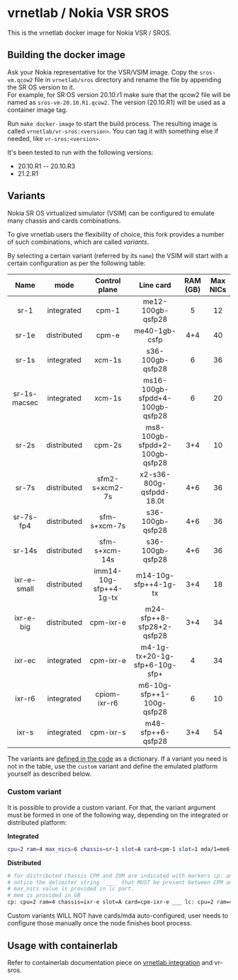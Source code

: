 # vrnetlab / Nokia VSR SROS

This is the vrnetlab docker image for Nokia VSR / SROS.

## Building the docker image

Ask your Nokia representative for the VSR/VSIM image.
Copy the `sros-vm.qcow2` file in `vrnetlab/sros` directory and rename the file by appending the SR OS version to it.  
For example, for SR OS version 20.10.r1 make sure that the qcow2 file will be named as `sros-vm-20.10.R1.qcow2`. The version (20.10.R1) will be used as a container image tag.

Run `make docker-image` to start the build process. The resulting image is called `vrnetlab/vr-sros:<version>`. You can tag it with something else if needed, like `vr-sros:<version>`.

It's been tested to run with the following versions:

* 20.10.R1 --  20.10.R3
* 21.2.R1

## Variants

Nokia SR OS virtualized simulator (VSIM) can be configured to emulate many chassis and cards combinations.

To give vrnetlab users the flexibility of choice, this fork provides a number of such combinations, which are called _variants_.

By selecting a certain variant (referred by its `name`) the VSIM will start with a certain configuration as per the following table:

|     Name     |    mode     |     Control plane      |            Line card            | RAM (GB) | Max NICs |
| :----------: | :---------: | :--------------------: | :-----------------------------: | :------: | :------: |
|     sr-1     | integrated  |         cpm-1          |        me12-100gb-qsfp28        |    5     |    12    |
|    sr-1e     | distributed |         cpm-e          |          me40-1gb-csfp          |   4+4    |    40    |
|    sr-1s     | integrated  |         xcm-1s         |        s36-100gb-qsfp28         |    6     |    36    |
| sr-1s-macsec | integrated  |         xcm-1s         | ms16-100gb-sfpdd+4-100gb-qsfp28 |    6     |    20    |
|    sr-2s     | distributed |         cpm-2s         | ms8-100gb-sfpdd+2-100gb-qsfp28  |   3+4    |    10    |
|    sr-7s     | distributed |     sfm2-s+xcm2-7s     |    x2-s36-800g-qsfpdd-18.0t     |   4+6    |    36    |
|  sr-7s-fp4   | distributed |      sfm-s+xcm-7s      |        s36-100gb-qsfp28         |   4+6    |    36    |
|    sr-14s    | distributed |     sfm-s+xcm-14s      |        s36-100gb-qsfp28         |   4+6    |    36    |
| ixr-e-small  | distributed | imm14-10g-sfp++4-1g-tx |      m14-10g-sfp++4-1g-tx       |   3+4    |    18    |
|  ixr-e-big   | distributed |       cpm-ixr-e        |    m24-sfp++8-sfp28+2-qsfp28    |   3+4    |    34    |
|    ixr-ec    | integrated  |       cpm-ixr-e        |  m4-1g-tx+20-1g-sfp+6-10g-sfp+  |    4     |    34    |
|    ixr-r6    | integrated  |      cpiom-ixr-r6      |    m6-10g-sfp++1-100g-qsfp28    |    6     |    10    |
|    ixr-s     | integrated  |       cpm-ixr-s        |        m48-sfp++6-qsfp28        |   3+4    |    54    |

The variants are [defined in the code](https://github.com/hellt/vrnetlab/blob/bf70a9a9f2f060a68797a7ec29ce6aea96acb779/sros/docker/launch.py#L58) as a dictionary. If a variant you need is not in the table, use the `custom` variant and define the emulated platform yourself as described below.

### Custom variant

It is possible to provide a custom variant. For that, the variant argument must be formed in one of the following way, depending on the integrated or distributed platform:

**Integrated**

```bash
cpu=2 ram=4 max_nics=6 chassis=sr-1 slot=A card=cpm-1 slot=1 mda/1=me6-100gb-qsfp28
```

**Distributed**

```bash
# for distributed chassis CPM and IOM are indicated with markers cp: and lc:
# notice the delimiter string `___` that MUST be present between CPM and IOM portions
# max_nics value is provided in lc part.
# mem is provided in GB
cp: cpu=2 ram=4 chassis=ixr-e slot=A card=cpm-ixr-e ___ lc: cpu=2 ram=4 max_nics=34 chassis=ixr-e slot=1 card=imm24-sfp++8-sfp28+2-qsfp28 mda/1=m24-sfp++8-sfp28+2-qsfp28
```

Custom variants WILL NOT have cards/mda auto-configured, user needs to configure those manually once the node finishes boot process.

## Usage with containerlab

Refer to containerlab documentation piece on [vrnetlab integration](https://containerlab.srlinux.dev/manual/vrnetlab/) and vr-sros.
